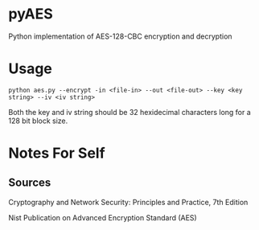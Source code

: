 # pyAES
Python implementation of AES-128-CBC encryption and decryption


# Usage
```
python aes.py --encrypt -in <file-in> --out <file-out> --key <key string> --iv <iv string>
```
Both the key and iv string should be 32 hexidecimal characters long for a 128 bit block size.


# Notes For Self


## Sources
Cryptography and Network Security: Principles and Practice, 7th Edition

Nist Publication on Advanced Encryption Standard (AES)